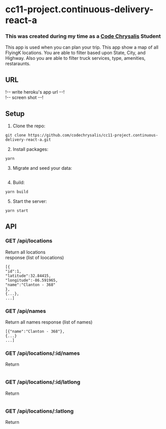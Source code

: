 # cc11-project.continuous-delivery-react-a
### This was created during my time as a [Code Chrysalis](https://codechrysalis.io) Student
This app is used when you can plan your trip.
This app show a map of all FlyingK locations.
You are able to filter based upon State, City, and Highway.
Also you are able to filter truck services, type, amenities, restaraunts.


## URL  
!-- write heroku's app url --!  
!-- screen shot --!


## Setup  
1. Clone the repo:  
```
git clone https://github.com/codechrysalis/cc11-project.continuous-delivery-react-a.git
```

2. Install packages:  
```
yarn
```

3. Migrate and seed your data:  
```

```

4. Build:  
```
yarn build
```

5. Start the server:  
```
yarn start
```

## API  
### GET /api/locations  
Return all locations  
response (list of loocations)
```
[{
"id":1,
"latitude":32.84415,
"longitude":-86.591965,
"name":"Clanton - 368"
},
{...},
...]
```

### GET /api/names  
Return all names
response (list of names)
```
[{"name":"Clanton - 368"},
{...}
...]
```

### GET /api/locations/:id/names  
Return 
```
```

### GET /api/locations/:id/latlong    
Return 
```
```

### GET /api/locations/:latlong    
Return 
```
```
